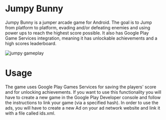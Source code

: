 # Jumpy Bunny
Jumpy Bunny is a jumper arcade game for Android. The goal is to Jump from platform to platform, evading and/or defeating enemies and using power ups to reach the highest score possible. It also has Google Play Game Services integration, meaning it has unlockable achievements and a high scores leaderboard.

![jumpy gameplay](https://lh3.googleusercontent.com/SE9iFn-Yy-sQwe8nE5o6VDjWgLwd5IgEQNvVga3LY8ISXXDvr3JgDUPmudHaAQMvxA=h900-rw)

# Usage
The game uses Google Play Games Services for saving the players' score and for unlocking achievements. If you want to use this functionality you will have to create a new game in the Google Play Developer console and follow the instructions to link your game (via a specified hash). In order to use the ads, you will have to create a new Ad on your ad network website and link it with a file called ids.xml.
